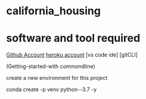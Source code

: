 # california_housing

# software and tool required

[Github Account](https://github.com)
[heroku account](https://heroku.com)
[vs code ide]
[gitCLI]

(Getting-started-with commondline)


create a new environment  for this project

conda create -p venv python--3.7 -y